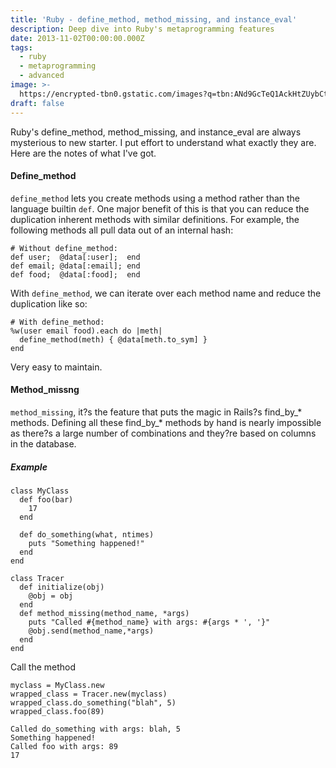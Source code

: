 ```yaml
---
title: 'Ruby - define_method, method_missing, and instance_eval'
description: Deep dive into Ruby's metaprogramming features
date: 2013-11-02T00:00:00.000Z
tags:
  - ruby
  - metaprogramming
  - advanced
image: >-
  https://encrypted-tbn0.gstatic.com/images?q=tbn:ANd9GcTeQ1AckHtZUybCtVvIVeT_cCUqIPYjuagUsQ&usqp=CAU
draft: false
---
```


Ruby's define_method, method_missing, and instance_eval are always mysterious to new starter. I put effort to understand what exactly they are. Here are the notes of what I've got.

#### Define_method
`define_method` lets you create methods using a method rather than the language builtin `def`. One major benefit of this is that you can reduce the duplication inherent methods with similar definitions. For example, the following methods all pull data out of an internal hash:

```
# Without define_method:
def user;  @data[:user];  end
def email; @data[:email]; end
def food;  @data[:food];  end
```

With `define_method`, we can iterate over each method name and reduce the duplication like so:

```
# With define_method:
%w(user email food).each do |meth|
  define_method(meth) { @data[meth.to_sym] }
end
```

Very easy to maintain.

#### Method_missng
`method_missing`, it?s the feature that puts the magic in Rails?s find_by_* methods. Defining all these find_by_* methods by hand is nearly impossible as there?s a large number of combinations and they?re based on columns in the database.

##### Example
```
class MyClass
  def foo(bar)
    17
  end
 
  def do_something(what, ntimes)
    puts "Something happened!"
  end
end
```

```
class Tracer
  def initialize(obj)
    @obj = obj
  end
  def method_missing(method_name, *args)
    puts "Called #{method_name} with args: #{args * ', '}"
    @obj.send(method_name,*args)
  end
end
```

Call the method

```
myclass = MyClass.new
wrapped_class = Tracer.new(myclass)
wrapped_class.do_something("blah", 5)
wrapped_class.foo(89)
```

```
Called do_something with args: blah, 5
Something happened!
Called foo with args: 89
17
```
